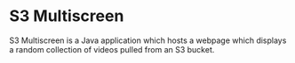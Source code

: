 S3 Multiscreen
==============

S3 Multiscreen is a Java application which hosts a webpage which displays a random collection of videos pulled from an S3 bucket.

